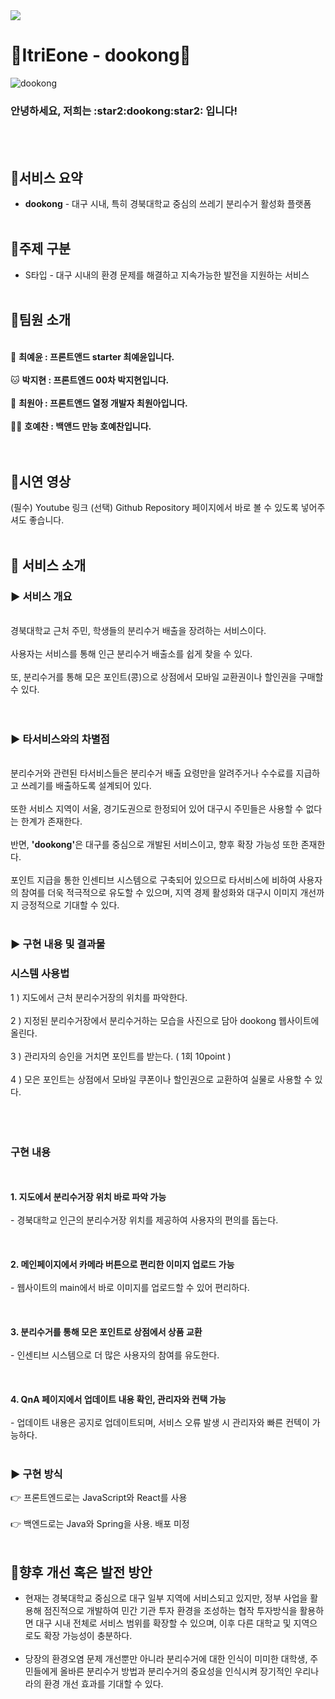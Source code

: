 <img src="https://capsule-render.vercel.app/api?type=waving&height=250&color=gradient&text=dookong&desc=%EC%93%B0%EB%A0%88%EA%B8%B0%20%EB%B6%84%EB%A6%AC%EC%88%98%EA%B1%B0%20%ED%99%9C%EC%84%B1%ED%99%94%20%ED%94%8C%EB%9E%AB%ED%8F%BC&descAlign=50&descAlignY=30">




# 🫛ItriEone - dookong🫛
![dookong](https://github.com/user-attachments/assets/7641dfab-6b4a-4434-a561-7e4217502f3a)
<h3>안녕하세요, 저희는 :star2:dookong:star2: 입니다!</h3>
<br></br>

## :round_pushpin:서비스 요약
- <b>dookong</b> - 대구 시내, 특히 경북대학교 중심의 쓰레기 분리수거 활성화 플랫폼
<br></br>
## :round_pushpin:주제 구분
-	S타입 - 대구 시내의 환경 문제를 해결하고 지속가능한 발전을 지원하는 서비스
  <br></br>
## :round_pushpin:팀원 소개
<br>:rabbit: <b>최예윤 : 프론트앤드 starter 최예윤입니다.</b></br>
<br>:cat: <b>박지현 : 프론트엔드 00차 박지현입니다.</b></br>
<br>:hamster: <b>최원아 : 프론트앤드 열정 개발자 최원아입니다.</b></br>
<br>:polar_bear: <b> 호예찬 : 백앤드 만능 호예찬입니다.</b></br>
<br></br>
## :round_pushpin:시연 영상
(필수) Youtube 링크
(선택) Github Repository 페이지에서 바로 볼 수 있도록 넣어주셔도 좋습니다.
<br></br>
## :round_pushpin: 서비스 소개
### :arrow_forward: 서비스 개요
<br>경북대학교 근처 주민, 학생들의 분리수거 배출을 장려하는 서비스이다.</br>
<br>사용자는 서비스를 통해 인근 분리수거 배출소를 쉽게 찾을 수 있다.</br>
<br>또, 분리수거를 통해 모은 포인트(콩)으로 상점에서 모바일 교환권이나 할인권을 구매할 수 있다.</br>
<br></br>
### :arrow_forward: 타서비스와의 차별점
<br>분리수거와 관련된 타서비스들은 분리수거 배출 요령만을 알려주거나 수수료를 지급하고 쓰레기를 배출하도록 설계되어 있다.</br>
<br>또한 서비스 지역이 서울, 경기도권으로 한정되어 있어 대구시 주민들은 사용할 수 없다는 한계가 존재한다.</br>
<br>반면, <b>'dookong'</b>은 대구를 중심으로 개발된 서비스이고, 향후 확장 가능성 또한 존재한다.</br>
<br>포인트 지급을 통한 인센티브 시스템으로 구축되어 있으므로 타서비스에 비하여 사용자의 참여를 더욱 적극적으로 유도할 수 있으며, 지역 경제 활성화와 대구시 이미지 개선까지 긍정적으로 기대할 수 있다.
<br></br>
### :arrow_forward: 구현 내용 및 결과물
  <h3>시스템 사용법</h3>
     1 ) 지도에서 근처 분리수거장의 위치를 파악한다.<br></br>
     2 ) 지정된 분리수거장에서 분리수거하는 모습을 사진으로 담아 dookong 웹사이트에 올린다.<br></br>
     3 ) 관리자의 승인을 거치면 포인트를 받는다. ( 1회 10point )<br></br>
     4 ) 모은 포인트는 상점에서 모바일 쿠폰이나 할인권으로 교환하여 실물로 사용할 수 있다.<br></br>
     <br></br>
  <h3>구현 내용</h3>
  <br></br>
  <b>1. 지도에서 분리수거장 위치 바로 파악 가능</b><br></br>
    - 경북대학교 인근의 분리수거장 위치를 제공하여 사용자의 편의를 돕는다.<br></br>
  <br></br>
  <b>2. 메인페이지에서 카메라 버튼으로 편리한 이미지 업로드 가능</b><br></br>
    - 웹사이트의 main에서 바로 이미지를 업로드할 수 있어 편리하다.<br></br>
  <br></br>
  <b>3. 분리수거를 통해 모은 포인트로 상점에서 상품 교환</b><br></br>
    - 인센티브 시스템으로 더 많은 사용자의 참여를 유도한다.<br></br>
       <br></br>
  <b>4. QnA 페이지에서 업데이트 내용 확인, 관리자와 컨택 가능</b><br></br>
    - 업데이트 내용은 공지로 업데이트되며, 서비스 오류 발생 시 관리자와 빠른 컨텍이 가능하다.
  <br></br>

### :arrow_forward: 구현 방식
:point_right: 프론트엔드로는 JavaScript와 React를 사용
<br></br>
:point_right: 백엔드로는 Java와 Spring을 사용. 배포 미정
<br></br>
## :round_pushpin:향후 개선 혹은 발전 방안
- 현재는 경북대학교 중심으로 대구 일부 지역에 서비스되고 있지만, 정부 사업을 활용해 점진적으로 개발하여 민간 기관 투자 환경을 조성하는 협작 투자방식을 활용하면 대구 시내 전체로 서비스 범위를 확장할 수 있으며, 이후 다른 대학교 및 지역으로도 확장 가능성이 충분하다.
<br></br>
- 당장의 환경오염 문제 개선뿐만 아니라 분리수거에 대한 인식이 미미한 대학생, 주민들에게 올바른 분리수거 방법과 분리수거의 중요성을 인식시켜 장기적인 우리나라의 환경 개선 효과를 기대할 수 있다.
<br></br>






